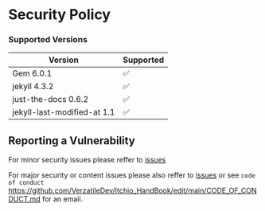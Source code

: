 # Security Policy

### Supported Versions

| Version | Supported          |
| ------- | ------------------ |
| Gem 6.0.1   | :white_check_mark: |
| jekyll 4.3.2   | :white_check_mark:                |
| just-the-docs 0.6.2   | :white_check_mark: |
| jekyll-last-modified-at 1.1  | :white_check_mark:               |

## Reporting a Vulnerability

For minor security issues please reffer to [issues](https://github.com/VerzatileDev/Itchio_HandBook/issues)

For major security or content issues please also reffer to [issues](https://github.com/VerzatileDev/Itchio_HandBook/issues) or see `code of conduct` https://github.com/VerzatileDev/Itchio_HandBook/edit/main/CODE_OF_CONDUCT.md for an email.
